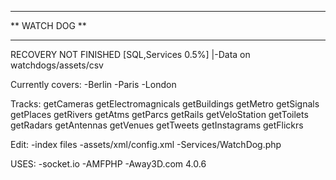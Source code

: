 ***************
** WATCH DOG **
***************

RECOVERY NOT FINISHED [SQL,Services 0.5%]
|-Data on watchdogs/assets/csv

Currently covers:
-Berlin
-Paris
-London

Tracks:
getCameras
getElectromagnicals
getBuildings
getMetro
getSignals
getPlaces
getRivers
getAtms
getParcs
getRails
getVeloStation
getToilets
getRadars
getAntennas
getVenues
getTweets
getInstagrams
getFlickrs



Edit:
 -index files
 -assets/xml/config.xml
 -Services/WatchDog.php
 
 
USES:
-socket.io
-AMFPHP
-Away3D.com 4.0.6